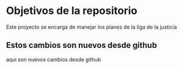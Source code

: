 # Objetivos de la repositorio

Este proyecto se encarga de manejar los planes de la liga de la justicia


## Estos cambios son nuevos desde github
aqui son nuevos cambios desde github
